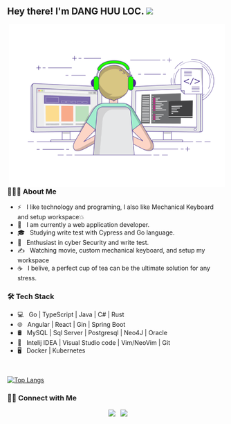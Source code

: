 <h2> Hey there! I'm DANG HUU LOC. <img src="https://github.com/souvikguria98/souvikguria98/blob/master/Hi.gif" width="25"></h2>
<img align="right" alt="GIF" src="https://raw.githubusercontent.com/devSouvik/devSouvik/master/gif3.gif" width="500"/>

<h3> 👨🏻‍💻 About Me </h3>

- ⚡ &nbsp; I like technology and programing, I also like Mechanical Keyboard and setup workspace💥
- 🔭 &nbsp; I am currently a web application developer.
- 🎓 &nbsp; Studying write test with Cypress and Go language.
- 🌱 &nbsp; Enthusiast in cyber Security and write test.
- ✍️ &nbsp; Watching movie, custom mechanical keyboard, and setup my workspace
- ☕ &nbsp; I belive, a perfect cup of tea can be the ultimate solution for any stress. 

<h3>🛠 Tech Stack</h3>

- 💻 &nbsp; Go | TypeScript | Java |  C# | Rust
- 🌐 &nbsp; Angular | React | Gin | Spring Boot
- 🛢 &nbsp; MySQL | Sql Server | Postgresql | Neo4J | Oracle 
- 🔧 &nbsp; Intelij IDEA | Visual Studio code | Vim/NeoVim | Git
- 🖥 &nbsp; Docker | Kubernetes

</br>

[![Top Langs](https://github-readme-stats.vercel.app/api/top-langs/?username=virsavik&layout=compact&text_color=daf7dc&bg_color=151515)](https://github.com/virsavik)

<h3> 🤝🏻 Connect with Me </h3>

<p align="center">
&nbsp; <a href="https://www.facebook.com/loc.yen.512/" target="_blank" rel="noopener noreferrer"><img src="https://img.icons8.com/plasticine/100/000000/facebook.png" width="50" /></a>  
&nbsp; <a href="mailto:dhuuloc8818@gmail.com" target="_blank" rel="noopener noreferrer"><img src="https://img.icons8.com/plasticine/100/000000/gmail.png"  width="50" /></a>
</p>
